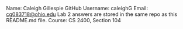 Name: Caleigh Gillespie
GitHub Username: caleighG
Email: cg083718@ohio.edu
Lab 2 answers are stored in the same repo as this README.md file.
Course: CS 2400, Section 104
